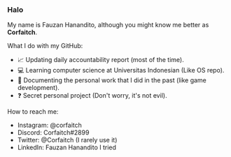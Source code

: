 ### Halo
My name is Fauzan Hanandito, although you might know me better as **Corfaitch**.

What I do with my GitHub:
* 📈 Updating daily accountability report (most of the time).
* 💻 Learning computer science at Universitas Indonesian (Like OS repo).
* 📘 Documenting the personal work that I did in the past (like game development).
* ❓ Secret personal project (Don't worry, it's not evil).

How to reach me:
* Instagram: @corfaitch
* Discord: Corfaitch#2899
* Twitter: @Corfaitch (I rarely use it)
* LinkedIn: Fauzan Hanandito
I tried 

<!---
Corfaitch/Corfaitch is a ✨ special ✨ repository because its `README.md` (this file) appears on your GitHub profile.
You can click the Preview link to take a look at your changes.
--->
